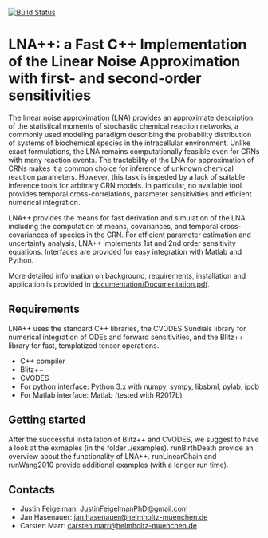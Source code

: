 [![Build Status](https://travis-ci.org/ICB-DCM/LNAplusplus.svg?branch=master)](https://travis-ci.org/ICB-DCM/LNAplusplus)

# LNA++: a Fast C++ Implementation of the Linear Noise Approximation with first- and second-order sensitivities

The linear noise approximation (LNA) provides an approximate description of the statistical moments of stochastic chemical reaction networks, a commonly used modeling paradigm describing the probability distribution of systems of biochemical species in the intracellular environment. Unlike exact formulations, the LNA remains computationally feasible even for CRNs with many reaction events. The tractability of the LNA for approximation of CRNs makes it a common choice for inference of unknown chemical reaction parameters. However, this task is impeded by a lack of suitable inference tools for arbitrary CRN models. In particular, no available tool provides temporal cross-correlations, parameter sensitivities and efficient numerical integration.

LNA++ provides the means for fast derivation and simulation of the LNA including the computation of means, covariances, and temporal cross-covariances of species in the CRN. For efficient parameter estimation and uncertainty analysis, LNA++ implements 1st and 2nd order sensitivity equations. Interfaces are provided for easy integration with Matlab and Python.

More detailed information on background, requirements, installation and application is provided in [documentation/Documentation.pdf](documentation/Documentation.pdf).


## Requirements
LNA++ uses the standard C++ libraries, the CVODES Sundials library for numerical integration of ODEs and forward sensitivities, and the Blitz++ library for fast, templatized tensor operations.  

- C++ compiler
- Blitz++
- CVODES
- For python interface: Python 3.x with numpy, sympy, libsbml, pylab, ipdb
- For Matlab interface: Matlab (tested with R2017b)

## Getting started
After the successful installation of Blitz++ and CVODES, we suggest to have a look at the exmaples (in the folder ./examples). runBirthDeath provide an overview about the functionality of LNA++. runLinearChain and runWang2010 provide additional examples (with a longer run time).

## Contacts
- Justin Feigelman: JustinFeigelmanPhD@gmail.com
- Jan Hasenauer: jan.hasenauer@helmholtz-muenchen.de
- Carsten Marr: carsten.marr@helmholtz-muenchen.de
